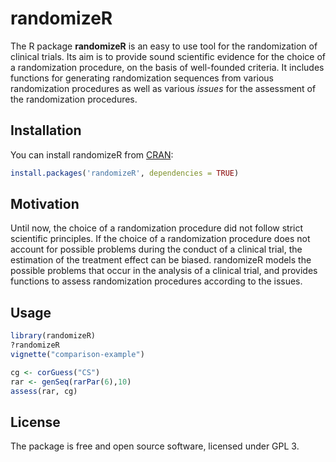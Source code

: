 <!-- README.md is generated from README.Rmd. Please edit that file -->



# randomizeR

The R package **randomizeR** is an easy to use tool for the randomization of
clinical trials. Its aim is to provide sound scientific evidence for the choice
of a randomization procedure, on the basis of well-founded criteria. It includes
functions for generating randomization sequences from various randomization
procedures as well as various *issues* for the assessment of the randomization
procedures.

## Installation

You can install randomizeR from [CRAN](https://cran.r-project.org/package=randomizeR):

```r
install.packages('randomizeR', dependencies = TRUE)
```

## Motivation

Until now, the choice of a randomization procedure did not follow strict 
scientific principles. If the choice of a randomization procedure does not 
account for possible problems during the conduct of a clinical trial, the 
estimation of the treatment effect can be biased. randomizeR models the possible
problems that occur in the analysis of a clinical trial, and provides functions
to assess randomization procedures according to the issues.

## Usage

```r
library(randomizeR)
?randomizeR
vignette("comparison-example")

cg <- corGuess("CS")
rar <- genSeq(rarPar(6),10)
assess(rar, cg)
```

## License
The package is free and open source software, licensed under GPL 3.
